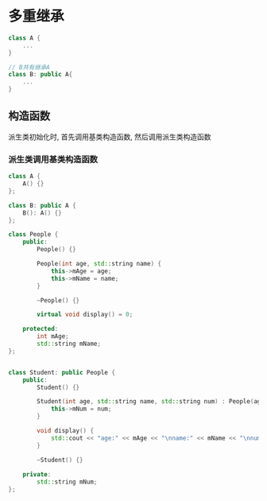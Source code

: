 <!--
 * @Description: 
 * @Version: 1.0
 * @Author: dmjcb
 * @Email:  
 * @Date: 2021-11-27 20:41:59
 * @LastEditors: dmjcb
 * @LastEditTime: 2024-07-06 20:06:23
-->

# 多重继承

```c++
class A {
    ...
}

// B共有继承A
class B: public A{
    ...
}
```

## 构造函数

派生类初始化时, 首先调用基类构造函数, 然后调用派生类构造函数

### 派生类调用基类构造函数

```c++
class A {
    A() {}
};

class B: public A {
    B(): A() {}
};
```

```c++
class People {
    public:
        People() {}

        People(int age, std::string name) {
            this->mAge = age;
            this->mName = name;
        }

        ~People() {}

        virtual void display() = 0;

    protected:
        int mAge;
        std::string mName;
};


class Student: public People {
    public:
        Student() {}

        Student(int age, std::string name, std::string num) : People(age, name) {
            this->mNum = num;
        }

        void display() {
            std::cout << "age:" << mAge << "\nname:" << mName << "\nnum" << mNum << std::endl;
        }

        ~Student() {}
    
    private:
        std::string mNum;
}; 
```

